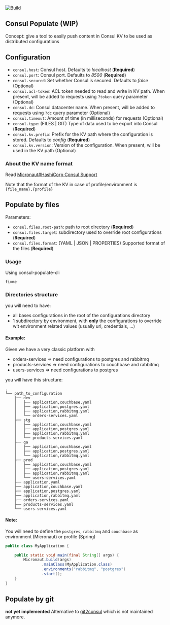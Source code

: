 ![Build](https://github.com/FrogDevelopment/consul-populate/actions/workflows/ci_cd.yml/badge.svg)
## Consul Populate (WIP)

Concept: give a tool to easily push content in Consul KV to be used as distributed configurations

## Configuration

- `consul.host`: Consul host. Defaults to *localhost* (**Required**)
- `consul.port`: Consul port. Defaults to *8500* (**Required**)
- `consul.secured`: Set whether Consul is secured. Defaults to *false* (Optional)
- `consul.acl-token`: ACL token needed to read and write in KV path. When present, will be added to requests
  using `?token` query parameter (Optional)
- `consul.dc`: Consul datacenter name. When present, will be added to requests using `?dc` query parameter (Optional)
- `consul.timeout`: Amount of time (in milliseconds) for requests (Optional)
- `consul.type`: (FILES | GIT) Type of data used to be export into Consul (**Required**)
- `consul.kv.prefix`: Prefix for the KV path where the configuration is stored. Defaults to *config* (**Required**)
- `consul.kv.version`: Version of the configuration. When present, will be used in the KV path (Optional)

### About the KV name format

Read [Micronaut#HashiCorp Consul Support](https://docs.micronaut.io/4.3.14/guide/#distributedConfigurationConsul)

Note that the format of the KV in case of profile/environment is `{file_name},{profile}`

## Populate by files

Parameters:

- `consul.files.root-path`: path to root directory (**Required**)
- `consul.files.target`: subdirectory used to override root configurations (**Required**)
- `consul.files.format`: (YAML | JSON | PROPERTIES) Supported format of the files (**Required**)

### Usage

Using consul-populate-cli

```shell
fixme
```

### Directories structure

you will need to have:

- all bases configurations in the root of the configurations directory
- 1 subdirectory by environment, with **only** the configurations to override wit environment related values (usually
  url, credentials, ...)

#### Example:

Given we have a very classic platform with

- orders-services => need configurations to postgres and rabbitmq
- products-services => need configurations to couchbase and rabbitmq
- users-services => need configurations to postgres

you will have this structure:

```
.
└── path_to_configuration
    ├── dev
    │   ├── application,couchbase.yaml 
    │   ├── application,postgres.yaml 
    │   ├── application,rabbitmq.yaml 
    │   └── orders-services.yaml
    ├── stg
    │   ├── application,couchbase.yaml 
    │   ├── application,postgres.yaml 
    │   ├── application,rabbitmq.yaml 
    │   └── products-services.yaml    
    ├── qa
    │   ├── application,couchbase.yaml 
    │   ├── application,postgres.yaml 
    │   └── application,rabbitmq.yaml 
    ├── prod
    │   ├── application,couchbase.yaml 
    │   ├── application,postgres.yaml 
    │   ├── application,rabbitmq.yaml 
    │   └── users-services.yaml
    ├── application.yaml
    ├── application,couchbase.yaml
    ├── application,postgres.yaml
    ├── application,rabbitmq.yaml
    ├── orders-services.yaml
    ├── products-services.yaml
    └── users-services.yaml
```

#### Note:

You will need to define the `postgres`, `rabbitmq` and `couchbase` as environment (Micronaut) or profile (Spring)

```java
public class MyApplication {

    public static void main(final String[] args) {
        Micronaut.build(args)
                .mainClass(MyApplication.class)
                .environments("rabbitmq", "postgres")
                .start();
    }
}
```

## Populate by git

**not yet implemented**
Alternative to [git2consul](https://github.com/breser/git2consul) which is not maintained anymore.
